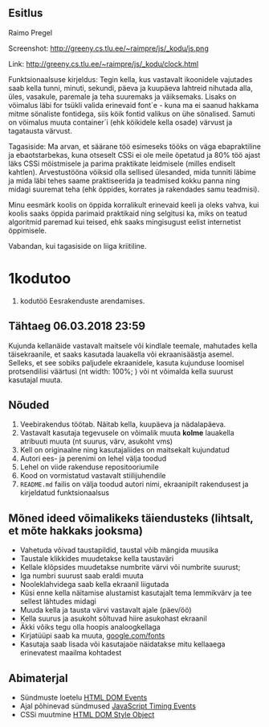 ## Esitlus
Raimo Pregel

Screenshot: http://greeny.cs.tlu.ee/~raimpre/js/_kodu/js.png

Link: http://greeny.cs.tlu.ee/~raimpre/js/_kodu/clock.html


Funktsionaalsuse kirjeldus:
Tegin kella, kus vastavalt ikoonidele vajutades saab kella tunni, minuti, sekundi, päeva ja kuupäeva lahtreid nihutada alla, üles, vasakule, paremale ja teha suuremaks ja väiksemaks. Lisaks on vöimalus läbi for tsükli valida erinevaid font´e - kuna ma ei saanud hakkama mitme sönaliste fontidega, siis köik fontid valikus on ühe sönalised. Samuti on vöimalus muuta container´i (ehk köikidele kella osade) värvust ja tagatausta värvust.


Tagasiside: Ma arvan, et säärane töö esimeseks tööks on väga ebapraktiline ja ebaotstarbekas, kuna otseselt CSSi ei ole meile öpetatud ja 80% töö ajast läks CSSi möistmisele ja parima praktikate leidmisele (milles endiselt kahtlen). Arvestustööna vöiksid olla sellised ülesanded, mida tunniti läbime ja mida läbi tehes saame praktiseerida ja teadmised kokku panna ning midagi suuremat teha (ehk öppides, korrates ja rakendades samu teadmisi). 

Minu eesmärk koolis on öppida korralikult erinevaid keeli ja oleks vahva, kui koolis saaks öppida parimaid praktikaid ning selgitusi ka, miks on teatud algoritmid paremad kui teised, ehk saaks mingisugust eelist internetist öppimisele. 

Vabandan, kui tagasiside on liiga kriitiline.


# 1kodutoo
1. kodutöö Eesrakenduste arendamises.

## Tähtaeg 06.03.2018 23:59

Kujunda kellanäide vastavalt maitsele või kindlale teemale, mahutades kella täisekraanile, et saaks kasutada lauakella või ekraanisäästja asemel. Selleks, et see sobiks paljudele ekraanidele, kasuta kujunduse loomisel protsendilisi väärtusi (nt width: 100%; ) või nt võimalda kella suurust kasutajal muuta.

## Nõuded

1. Veebirakendus töötab. Näitab kella, kuupäeva ja nädalapäeva.
1. Vastavalt kasutaja tegevusele on võimalik muuta **kolme** lauakella atribuuti muuta (nt suurus, värv, asukoht vms)
1. Kell on originaalne ning kasutajaliides on maitsekalt kujundatud
1. Autori ees- ja perenimi on lehel välja toodud
1. Lehel on viide rakenduse repositooriumile
1. Kood on vormistatud vastavalt stiilijuhendile
1. `README.md` failis on välja toodud autori nimi, ekraanipilt rakendusest ja kirjeldatud funktsionaalsus

## Mõned ideed võimalikeks täiendusteks (lihtsalt, et mõte hakkaks jooksma)

* Vahetuda võivad taustapildid, taustal võib mängida muusika
* Taustale klikkides muudetakse kella taustaväri
* Kellale klõpsides muudetakse numbrite värvi või numbrite suurust;
* Iga numbri suurust saab eraldi muuta
* Nooleklahvidega saab kella ekraanil liigutada
* Küsi enne kella näitamise alustamist kasutajalt tema lemmikvärv ja tee sellest lähtudes midagi
* Muuda kella ja tausta värvi vastavalt ajale (päev/öö)
* Kella suurus ja asukoht sõltuvad hiire asukohast ekraanil
* Äkki võiks tegu olla hoopis analoogkellaga
* Kirjatüüpi saab ka muuta, [google.com/fonts](https://www.google.com/fonts)
* Kasutaja saab lisada või kasutajaöe näidatakse mitu kellaaega erinevatest maailma kohtadest

## Abimaterjal

* Sündmuste loetelu [HTML DOM Events](http://www.w3schools.com/jsref/dom_obj_event.asp)
* Ajal põhinevad sündmused [JavaScript Timing Events](http://www.w3schools.com/js/js_timing.asp)
* CSSi muutmine [HTML DOM Style Object](http://www.w3schools.com/jsref/dom_obj_style.asp)

